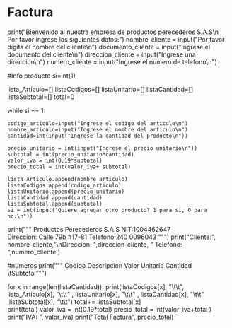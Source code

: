 # Factura
print("Bienvenido al nuestra empresa de productos perecederos S.A.S\n Por favor ingrese los siguientes datos:")
nombre_cliente = input("Por favor digita el nombre del cliente\n")
documento_cliente = input("Ingrese el documento del cliente\n")
direccion_cliente = input("Ingrese una direccion\n")
numero_cliente = input("Ingrese el numero de telefono\n")
 
#Info producto
si=int(1)
 
lista_Articulo=[]
listaCodigos=[]
listaUnitario=[]
listaCantidad=[]
listaSubtotal=[]
total=0

while si == 1:
 
    codigo_articulo=input("Ingrese el codigo del articulo\n")
    nombre_articulo=input("Ingrese el nombre del articulo\n")
    cantidad=int(input("Ingrese la cantidad del producto\n"))
   
    precio_unitario = int(input("Ingrese el precio unitario\n"))
    subtotal = int(precio_unitario*cantidad)
    valor_iva = int(0.19*subtotal)    
    precio_total = int(valor_iva+ subtotal)
   
    lista_Articulo.append(nombre_articulo)
    listaCodigos.append(codigo_articulo)
    listaUnitario.append(precio_unitario)
    listaCantidad.append(cantidad)
    listaSubtotal.append(subtotal)
    si = int(input("Quiere agregar otro producto? 1 para si, 0 para no.\n"))
   
 
print("""
                 Productos Perecederos S.A.S
                 NIT:1004462647  
Direccion: Calle 79b #17-81     Telefono:240 0096043
""")
print("Cliente:", nombre_cliente,"\nDireccion: ",direccion_cliente, "                  Telefono: ",numero_cliente )

#numeros
print("""
Codigo        Descripcion    Valor Unitario   Cantidad   \tSubtotal""")

for x in range(len(listaCantidad)):
    print(listaCodigos[x], "\t\t", lista_Articulo[x], "\t\t" , listaUnitario[x], "\t\t" , listaCantidad[x], "\t\t" ,listaSubtotal[x], "\t\t")
    total+= listaSubtotal[x]                                                                                                                            
    print(total)
    valor_iva = int(0.19*total)
    precio_total = int(valor_iva+total )
print("IVA:    ", valor_iva)
print("Total Factura", precio_total)
